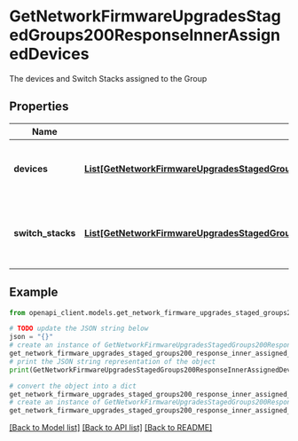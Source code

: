 # GetNetworkFirmwareUpgradesStagedGroups200ResponseInnerAssignedDevices

The devices and Switch Stacks assigned to the Group

## Properties

Name | Type | Description | Notes
------------ | ------------- | ------------- | -------------
**devices** | [**List[GetNetworkFirmwareUpgradesStagedGroups200ResponseInnerAssignedDevicesDevicesInner]**](GetNetworkFirmwareUpgradesStagedGroups200ResponseInnerAssignedDevicesDevicesInner.md) | Data Array of Devices containing the name and serial | [optional] 
**switch_stacks** | [**List[GetNetworkFirmwareUpgradesStagedGroups200ResponseInnerAssignedDevicesSwitchStacksInner]**](GetNetworkFirmwareUpgradesStagedGroups200ResponseInnerAssignedDevicesSwitchStacksInner.md) | Data Array of Switch Stacks containing the name and id | [optional] 

## Example

```python
from openapi_client.models.get_network_firmware_upgrades_staged_groups200_response_inner_assigned_devices import GetNetworkFirmwareUpgradesStagedGroups200ResponseInnerAssignedDevices

# TODO update the JSON string below
json = "{}"
# create an instance of GetNetworkFirmwareUpgradesStagedGroups200ResponseInnerAssignedDevices from a JSON string
get_network_firmware_upgrades_staged_groups200_response_inner_assigned_devices_instance = GetNetworkFirmwareUpgradesStagedGroups200ResponseInnerAssignedDevices.from_json(json)
# print the JSON string representation of the object
print(GetNetworkFirmwareUpgradesStagedGroups200ResponseInnerAssignedDevices.to_json())

# convert the object into a dict
get_network_firmware_upgrades_staged_groups200_response_inner_assigned_devices_dict = get_network_firmware_upgrades_staged_groups200_response_inner_assigned_devices_instance.to_dict()
# create an instance of GetNetworkFirmwareUpgradesStagedGroups200ResponseInnerAssignedDevices from a dict
get_network_firmware_upgrades_staged_groups200_response_inner_assigned_devices_from_dict = GetNetworkFirmwareUpgradesStagedGroups200ResponseInnerAssignedDevices.from_dict(get_network_firmware_upgrades_staged_groups200_response_inner_assigned_devices_dict)
```
[[Back to Model list]](../README.md#documentation-for-models) [[Back to API list]](../README.md#documentation-for-api-endpoints) [[Back to README]](../README.md)


